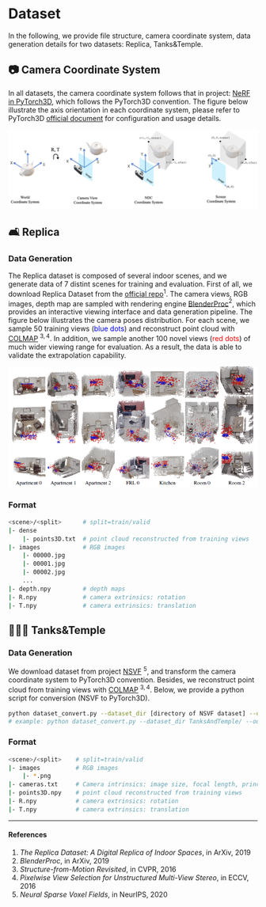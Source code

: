 # Dataset
In the following, we provide file structure, camera coordinate system, data generation details for two datasets: Replica, Tanks&Temple.
## 📷 Camera Coordinate System 
In all datasets, the camera coordinate system follows that in project: [NeRF in PyTorch3D](https://github.com/facebookresearch/pytorch3d/tree/main/projects/nerf), which follows the PyTorch3D convention. The figure below illustrate the axis orientation in each coordinate system, please refer to PyTorch3D [official document](https://github.com/facebookresearch/pytorch3d/blob/main/docs/notes/cameras.md) for configuration and usage details.

![camera_model](camera_model.png)
## 🛋️ Replica
### Data Generation
The Replica dataset is composed of several indoor scenes, and we generate data of 7 distint scenes for training and evaluation. First of all, we download Replica Dataset from the [official repo](https://github.com/facebookresearch/Replica-Dataset)$^1$. The camera views, RGB images, depth map are sampled with rendering engine [BlenderProc](https://github.com/DLR-RM/BlenderProc)$^2$, which provides an interactive viewing interface and data generation pipeline. The figure below illustrates the camera poses distribution. For each scene, we sample 50 training views (<font color=blue>blue dots</font>) and reconstruct point cloud with [COLMAP](https://colmap.github.io/) $^{3,4}$. In addition, we sample another 100 novel views (<font color=red>red dots</font>) of much wider viewing range for evaluation. As a result, the data is able to validate the extrapolation capability.
 
![replica_camera](replica_camera.png)
### Format
```bash
<scene>/<split>      # split=train/valid
|- dense
    |- points3D.txt  # point cloud reconstructed from training views
|- images            # RGB images
    |- 00000.jpg
    |- 00001.jpg
    |- 00002.jpg
    ...
|- depth.npy         # depth maps
|- R.npy             # camera extrinsics: rotation
|- T.npy             # camera extrinsics: translation
```
## 👨‍👩‍👦 Tanks&Temple
### Data Generation
We download dataset from project [NSVF](https://github.com/facebookresearch/NSVF) $^5$, and transform the camera coordinate system to PyTorch3D convention. Besides, we reconstruct point cloud from training views with [COLMAP](https://colmap.github.io/) $^{3,4}$. Below, we provide a python script for conversion (NSVF to PyTorch3D).
```bash
python dataset_convert.py --dataset_dir [directory of NSVF dataset] --output_dir [directory of converted dataset] --img_w [width] --img_h [height]
# example: python dataset_convert.py --dataset_dir TanksAndTemple/ --output_dir convert/TanksAndTemple --img_w 1920 --img_h 1080
```
### Format
```bash 
<scene>/<split>    # split=train/valid
|- images          # RGB images
    |- *.png
|- cameras.txt     # Camera intrinsics: image size, focal length, principle point
|- points3D.npy    # point cloud reconstructed from training views
|- R.npy           # camera extrinsics: rotation
|- T.npy           # camera extrinsics: translation

```
---
#### References
1. *The Replica Dataset: A Digital Replica of Indoor Spaces*, in ArXiv, 2019
2. *BlenderProc*, in ArXiv, 2019
3. *Structure-from-Motion Revisited*, in CVPR, 2016
4. *Pixelwise View Selection for Unstructured Multi-View Stereo*, in ECCV, 2016
5. *Neural Sparse Voxel Fields*, in NeurIPS, 2020